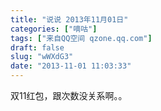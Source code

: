 ```yaml
---
title: "说说 2013年11月01日"
categories: ["嘀咕"]
tags: ["来自QQ空间 qzone.qq.com"]
draft: false
slug: "wWXdG3"
date: "2013-11-01 11:03:33"
---
```


双11红包，跟次数没关系啊。。
